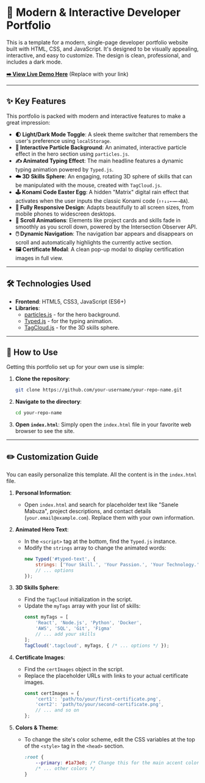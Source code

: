 # 🚀 Modern & Interactive Developer Portfolio

This is a template for a modern, single-page developer portfolio website built with HTML, CSS, and JavaScript. It's designed to be visually appealing, interactive, and easy to customize. The design is clean, professional, and includes a dark mode.

**[➡️ View Live Demo Here](https://www.google.com/search?q=https://your-github-username.github.io/your-repo-name/)** (Replace with your link)

-----

## ✨ Key Features

This portfolio is packed with modern and interactive features to make a great impression:

  * **🌓 Light/Dark Mode Toggle**: A sleek theme switcher that remembers the user's preference using `localStorage`.
  * **🌌 Interactive Particle Background**: An animated, interactive particle effect in the hero section using `particles.js`.
  * **✍️ Animated Typing Effect**: The main headline features a dynamic typing animation powered by `Typed.js`.
  * **☁️ 3D Skills Sphere**: An engaging, rotating 3D sphere of skills that can be manipulated with the mouse, created with `TagCloud.js`.
  * **🕹️ Konami Code Easter Egg**: A hidden "Matrix" digital rain effect that activates when the user inputs the classic Konami code (`↑↑↓↓←→←→BA`).
  * **📱 Fully Responsive Design**: Adapts beautifully to all screen sizes, from mobile phones to widescreen desktops.
  * **📜 Scroll Animations**: Elements like project cards and skills fade in smoothly as you scroll down, powered by the Intersection Observer API.
  * **🖱️ Dynamic Navigation**: The navigation bar appears and disappears on scroll and automatically highlights the currently active section.
  * **🖼️ Certificate Modal**: A clean pop-up modal to display certification images in full view.

-----

## 🛠️ Technologies Used

  * **Frontend**: HTML5, CSS3, JavaScript (ES6+)
  * **Libraries**:
      * [particles.js](https://github.com/VincentGarreau/particles.js/) - for the hero background.
      * [Typed.js](https://github.com/mattboldt/typed.js/) - for the typing animation.
      * [TagCloud.js](https://github.com/mcc108/TagCloud) - for the 3D skills sphere.

-----

## 🚀 How to Use

Getting this portfolio set up for your own use is simple:

1.  **Clone the repository**:

    ```bash
    git clone https://github.com/your-username/your-repo-name.git
    ```

2.  **Navigate to the directory**:

    ```bash
    cd your-repo-name
    ```

3.  **Open `index.html`**:
    Simply open the `index.html` file in your favorite web browser to see the site.

-----

## ✏️ Customization Guide

You can easily personalize this template. All the content is in the `index.html` file.

1.  **Personal Information**:

      * Open `index.html` and search for placeholder text like "Sanele Mabuza", project descriptions, and contact details (`your.email@example.com`). Replace them with your own information.

2.  **Animated Hero Text**:

      * In the `<script>` tag at the bottom, find the `Typed.js` instance.
      * Modify the `strings` array to change the animated words:
        ```javascript
        new Typed('#typed-text', {
            strings: ['Your Skill.', 'Your Passion.', 'Your Technology.'],
            // ... options
        });
        ```

3.  **3D Skills Sphere**:

      * Find the `TagCloud` initialization in the script.
      * Update the `myTags` array with your list of skills:
        ```javascript
        const myTags = [
            'React', 'Node.js', 'Python', 'Docker',
            'AWS', 'SQL', 'Git', 'Figma'
            // ... add your skills
        ];
        TagCloud('.tagcloud', myTags, { /* ... options */ });
        ```

4.  **Certificate Images**:

      * Find the `certImages` object in the script.
      * Replace the placeholder URLs with links to your actual certificate images.
        ```javascript
        const certImages = {
            'cert1': 'path/to/your/first-certificate.png',
            'cert2': 'path/to/your/second-certificate.png',
            // ... and so on
        };
        ```

5.  **Colors & Theme**:

      * To change the site's color scheme, edit the CSS variables at the top of the `<style>` tag in the `<head>` section.
        ```css
        :root {
            --primary: #1a73e8; /* Change this for the main accent color */
            /* ... other colors */
        }
        ```
